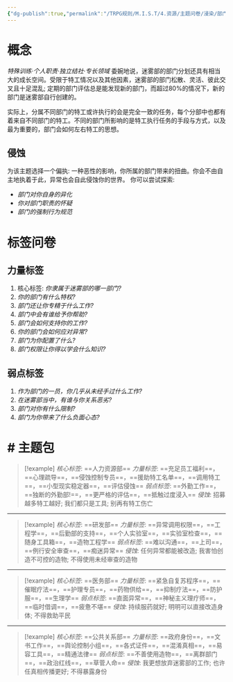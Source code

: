 ```yaml
---
{"dg-publish":true,"permalink":"/TRPG规则/M.I.S.T/4.资源/主题问卷/浸染/部门/"}
---
```


# 概念
*特殊训练·个人职责·独立结社·专长领域*
委婉地说，迷雾部的部门分划还具有相当大的成长空间。受限于特工情况以及其他因素，迷雾部的部门松散、灵活、彼此交叉且十足混乱; 定期的部门评估总是能发现新的部门，而超过80%的情况下，新的部门是迷雾部自行创建的。

实际上，分属不同部门的特工或许执行的会是完全一致的任务，每个分部中也都有着来自不同部门的特工。不同的部门所影响的是特工执行任务的手段与方式，以及最为重要的，部门会如何左右特工的思想。
## 侵蚀
为该主题选择一个偏执: 一种恶性的影响，你所属的部门带来的扭曲。你会不由自主地执着于此，异常也会自此侵蚀你的世界。
你可以尝试探索:
- *部门对你自身的异化*
- *你对部门职责的怀疑*
- *部门的强制行为规范*

# 标签问卷
## 力量标签
1. 核心标签: *你隶属于迷雾部的哪一部门?*
2. *你的部门有什么特权?*
3. *部门还让你专精于什么工作?*
4. *部门中会有谁给予你帮助?*
5. *部门会如何支持你的工作?*
6. *你的部门会如何应对异常?*
7. *部门为你配置了什么?*
8. *部门权限让你得以学会什么知识?*

## 弱点标签
1. *作为部门的一员，你几乎从未经手过什么工作?*
2. *在迷雾部当中，有谁与你关系恶劣?*
3. *部门对你有什么限制?*
4. *部门为你带来了什么负面心态?*

# # 主题包
>[!example] *核心标签*: ==人力资源部==
 > *力量标签*: ==充足员工福利==，==心理疏导==，==侵蚀控制专员==，==援助特工名单==，==调用特工==，==小型现实稳定器==，==评估侵蚀==
 > *弱点标签*: ==外勤工作==，==独断的外勤部!==，==更严格的评估==，==抵触过度浸入==
  > *侵蚀*: 招募越多特工越好; 我们都只是工具; 别再有特工伤亡

---
  >[!example] *核心标签*: ==研发部==
 > *力量标签*: ==异常调用权限==，==工程学==，==后勤部的支持==，==个人实验室==，==实验室检查==，==随身工具箱==，==造物工程学==
 > *弱点标签*: ==难以沟通==，==上司==，==例行安全审查==，==痴迷异常==
  > *侵蚀*: 任何异常都能被改造; 我害怕创造不可控的造物; 不得使用未经审查的造物
  
---
  >[!example] *核心标签*: ==医务部==
 > *力量标签*: ==紧急自复苏程序==，==催眠疗法==，==护理专员==，==药物供给==，==抑制疗法==，==防护服==，==生理学==
 > *弱点标签*: ==直面异常==，==神秘主义理疗师==，==临时借调==，==疲惫不堪==
  > *侵蚀*: 持续服药就好; 明明可以直接改造身体; 不得救助平民
  
---
  >[!example] *核心标签*: ==公共关系部==
 > *力量标签*: ==政府身份==，==文书工作==，==舆论控制小组==，==各式证件==，==混淆真相==，==易容工具==，==精通法律==
 > *弱点标签*: ==不善使用造物==，==离群部门==，==政治红线==，==草菅人命==
  > *侵蚀*: 我更想放弃迷雾部的工作; 也许任真相传播更好; 不得暴露身份